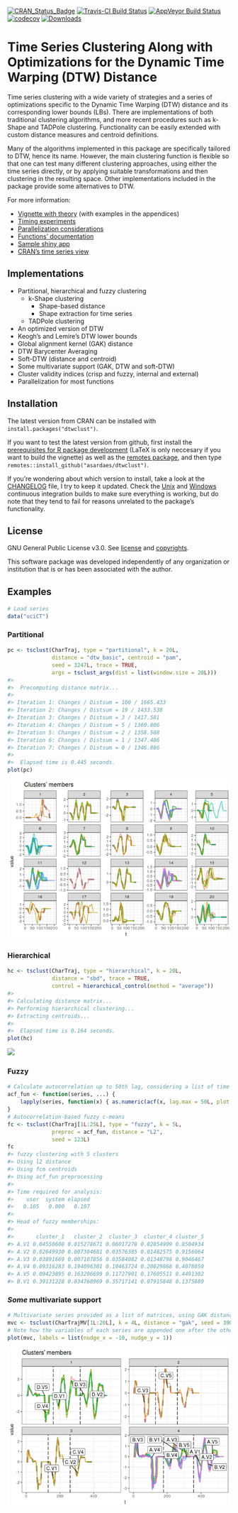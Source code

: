 <!-- README.md is generated from README.Rmd. Please edit that file -->
[![CRAN\_Status\_Badge](http://www.r-pkg.org/badges/version/dtwclust)](https://cran.r-project.org/package=dtwclust)
[![Travis-CI Build
Status](https://travis-ci.org/asardaes/dtwclust.svg?branch=master)](https://travis-ci.org/asardaes/dtwclust)
[![AppVeyor Build
Status](https://ci.appveyor.com/api/projects/status/github/asardaes/dtwclust?branch=master&svg=true)](https://ci.appveyor.com/project/asardaes/dtwclust)
[![codecov](https://codecov.io/gh/asardaes/dtwclust/branch/master/graph/badge.svg)](https://codecov.io/gh/asardaes/dtwclust)
[![Downloads](http://cranlogs.r-pkg.org/badges/dtwclust)](http://cranlogs.r-pkg.org/badges/dtwclust)

Time Series Clustering Along with Optimizations for the Dynamic Time Warping (DTW) Distance
===========================================================================================

Time series clustering with a wide variety of strategies and a series of
optimizations specific to the Dynamic Time Warping (DTW) distance and
its corresponding lower bounds (LBs). There are implementations of both
traditional clustering algorithms, and more recent procedures such as
k-Shape and TADPole clustering. Functionality can be easily extended
with custom distance measures and centroid definitions.

Many of the algorithms implemented in this package are specifically
tailored to DTW, hence its name. However, the main clustering function
is flexible so that one can test many different clustering approaches,
using either the time series directly, or by applying suitable
transformations and then clustering in the resulting space. Other
implementations included in the package provide some alternatives to
DTW.

For more information:

-   [Vignette with
    theory](https://cran.r-project.org/web/packages/dtwclust/vignettes/dtwclust.pdf)
    (with examples in the appendices)
-   [Timing
    experiments](https://cran.r-project.org/web/packages/dtwclust/vignettes/timing-experiments.html)
-   [Parallelization
    considerations](https://cran.r-project.org/web/packages/dtwclust/vignettes/parallelization-considerations.html)
-   [Functions’
    documentation](https://cran.r-project.org/web/packages/dtwclust/dtwclust.pdf)
-   [Sample shiny
    app](https://asardaes.shinyapps.io/dtwclust-tsclust-interactive/)
-   [CRAN’s time series
    view](https://cran.r-project.org/web/views/TimeSeries.html)

Implementations
---------------

-   Partitional, hierarchical and fuzzy clustering
    -   k-Shape clustering
        -   Shape-based distance
        -   Shape extraction for time series
    -   TADPole clustering
-   An optimized version of DTW
-   Keogh’s and Lemire’s DTW lower bounds
-   Global alignment kernel (GAK) distance
-   DTW Barycenter Averaging
-   Soft-DTW (distance and centroid)
-   Some multivariate support (GAK, DTW and soft-DTW)
-   Cluster validity indices (crisp and fuzzy, internal and external)
-   Parallelization for most functions

Installation
------------

The latest version from CRAN can be installed with
`install.packages("dtwclust")`.

If you want to test the latest version from github, first install the
[prerequisites for R package
development](https://support.rstudio.com/hc/en-us/articles/200486498-Package-Development-Prerequisites)
(LaTeX is only neccesary if you want to build the vignette) as well as
the [remotes package](https://cran.r-project.org/package=remotes), and
then type `remotes::install_github("asardaes/dtwclust")`.

If you’re wondering about which version to install, take a look at the
[CHANGELOG](CHANGELOG.md) file, I try to keep it updated. Check the
[Unix](https://travis-ci.org/asardaes/dtwclust) and
[Windows](https://ci.appveyor.com/project/asardaes/dtwclust) continuous
integration builds to make sure everything is working, but do note that
they tend to fail for reasons unrelated to the package’s functionality.

License
-------

GNU General Public License v3.0. See [license](LICENSE) and
[copyrights](inst/COPYRIGHTS).

This software package was developed independently of any organization or
institution that is or has been associated with the author.

Examples
--------

``` r
# Load series
data("uciCT")
```

### Partitional

``` r
pc <- tsclust(CharTraj, type = "partitional", k = 20L, 
              distance = "dtw_basic", centroid = "pam", 
              seed = 3247L, trace = TRUE,
              args = tsclust_args(dist = list(window.size = 20L)))
#> 
#>  Precomputing distance matrix...
#> 
#> Iteration 1: Changes / Distsum = 100 / 1665.433
#> Iteration 2: Changes / Distsum = 19 / 1433.538
#> Iteration 3: Changes / Distsum = 3 / 1417.581
#> Iteration 4: Changes / Distsum = 5 / 1360.806
#> Iteration 5: Changes / Distsum = 2 / 1358.508
#> Iteration 6: Changes / Distsum = 1 / 1347.486
#> Iteration 7: Changes / Distsum = 0 / 1346.886
#> 
#>  Elapsed time is 0.445 seconds.
plot(pc)
```

![](README-partitional-1.png)

### Hierarchical

``` r
hc <- tsclust(CharTraj, type = "hierarchical", k = 20L, 
              distance = "sbd", trace = TRUE,
              control = hierarchical_control(method = "average"))
#> 
#> Calculating distance matrix...
#> Performing hierarchical clustering...
#> Extracting centroids...
#> 
#>  Elapsed time is 0.164 seconds.
plot(hc)
```

![](README-hierarchical-1.png)

### Fuzzy

``` r
# Calculate autocorrelation up to 50th lag, considering a list of time series as input
acf_fun <- function(series, ...) {
    lapply(series, function(x) { as.numeric(acf(x, lag.max = 50L, plot = FALSE)$acf) })
}
# Autocorrelation-based fuzzy c-means
fc <- tsclust(CharTraj[1L:25L], type = "fuzzy", k = 5L,
              preproc = acf_fun, distance = "L2",
              seed = 123L)
fc
#> fuzzy clustering with 5 clusters
#> Using l2 distance
#> Using fcm centroids
#> Using acf_fun preprocessing
#> 
#> Time required for analysis:
#>    user  system elapsed 
#>   0.105   0.000   0.107 
#> 
#> Head of fuzzy memberships:
#> 
#>       cluster_1   cluster_2  cluster_3  cluster_4 cluster_5
#> A.V1 0.04550608 0.015278671 0.06017278 0.02854909 0.8504934
#> A.V2 0.02649930 0.007304681 0.03576385 0.01482575 0.9156064
#> A.V3 0.03891669 0.007107856 0.03584082 0.01348798 0.9046467
#> A.V4 0.09316283 0.194096301 0.10463724 0.20029868 0.4078050
#> A.V5 0.09423895 0.163296699 0.11727901 0.17605511 0.4491302
#> B.V1 0.39131228 0.034768969 0.35717141 0.07915848 0.1375889
```

### *Some* multivariate support

``` r
# Multivariate series provided as a list of matrices, using GAK distance
mvc <- tsclust(CharTrajMV[1L:20L], k = 4L, distance = "gak", seed = 390L)
# Note how the variables of each series are appended one after the other in the plot
plot(mvc, labels = list(nudge_x = -10, nudge_y = 1))
```

![](README-multivariate-1.png)
